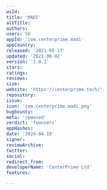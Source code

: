 ```yaml
---
wsId: 
title: 'MADI'
altTitle: 
authors: 
users: 50
appId: 'com.centerprime.madi'
appCountry: 
released: '2021-05-17'
updated: '2021-06-02'
version: '1.0.2'
stars: 
ratings: 
reviews: 
size: 
website: 'https://centerprime.tech/'
repository: 
issue: 
icon: 'com.centerprime.madi.png'
bugbounty: 
meta: 'removed'
verdict: 'fewusers'
appHashes: 
date: '2024-04-19'
signer: 
reviewArchive: 
twitter: 
social: 
redirect_from: 
developerName: 'CenterPrime Ltd'
features: 

---
```


